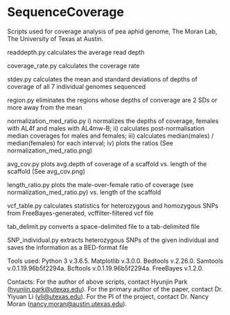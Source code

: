 # SequenceCoverage
Scripts used for coverage analysis of pea aphid genome, The Moran Lab, The University of Texas at Austin.

readdepth.py    calculates the average read depth

coverage_rate.py    calculates the coverage rate

stdev.py    calculates the mean and standard deviations of depths of coverage of all 7 individual genomes sequenced

region.py    eliminates the regions whose depths of converage are 2 SDs or more away from the mean

normalization_med_ratio.py    i) normalizes the depths of coverage, females with AL4f and males with AL4mw-B; ii) calculates post-normalisation median coverages for males and females; iii) calculates median(males) / median(females) for each interval; iv) plots the ratios (See normalization_med_ratio.png)

avg_cov.py    plots avg.depth of coverage of a scaffold vs. length of the scaffold (See avg_cov.png)

length_ratio.py    plots the male-over-female ratio of coverage (see normalization_med_ratio.py) vs. length of the scaffold

vcf_table.py    calculates statistics for heterozygous and homozygous SNPs from FreeBayes-generated, vcffilter-filtered vcf file

tab_delimit.py    converts a space-delimited file to a tab-delimited file

SNP_individual.py    extracts heterozygous SNPs of the given individual and saves the information as a BED-format file

Tools used:
Python 3 v.3.6.5.
Matplotlib v.3.0.0.
Bedtools v.2.26.0.
Samtools v.0.1.19.96b5f2294a.
Bcftools v.0.1.19.96b5f2294a.
FreeBayes v.1.2.0.

Contacts: 
For the author of above scripts, contact Hyunjin Park (hyunjin.park@utexas.edu).
For the primary author of the paper, contact Dr. Yiyuan Li (yli@utexas.edu).
For the PI of the project, contact Dr. Nancy Moran (nancy.moran@austin.utexas.edu).
